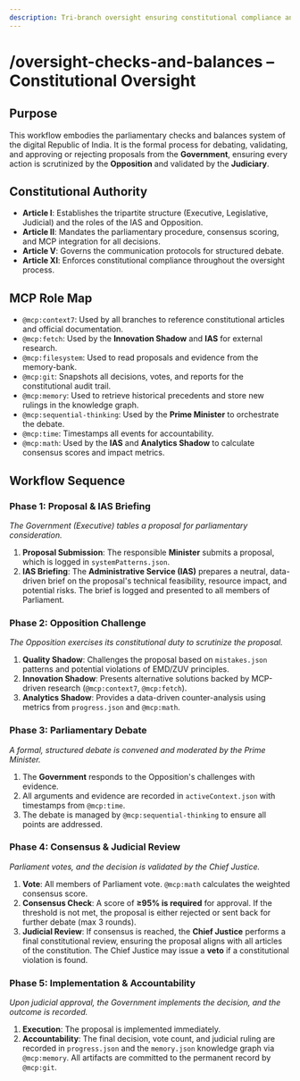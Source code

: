 ```yaml
---
description: Tri-branch oversight ensuring constitutional compliance and democratic governance.
---
```


# /oversight-checks-and-balances – Constitutional Oversight

## Purpose
This workflow embodies the parliamentary checks and balances system of the digital Republic of India. It is the formal process for debating, validating, and approving or rejecting proposals from the **Government**, ensuring every action is scrutinized by the **Opposition** and validated by the **Judiciary**.

## Constitutional Authority
- **Article I**: Establishes the tripartite structure (Executive, Legislative, Judicial) and the roles of the IAS and Opposition.
- **Article II**: Mandates the parliamentary procedure, consensus scoring, and MCP integration for all decisions.
- **Article V**: Governs the communication protocols for structured debate.
- **Article XI**: Enforces constitutional compliance throughout the oversight process.

## MCP Role Map
- `@mcp:context7`: Used by all branches to reference constitutional articles and official documentation.
- `@mcp:fetch`: Used by the **Innovation Shadow** and **IAS** for external research.
- `@mcp:filesystem`: Used to read proposals and evidence from the memory-bank.
- `@mcp:git`: Snapshots all decisions, votes, and reports for the constitutional audit trail.
- `@mcp:memory`: Used to retrieve historical precedents and store new rulings in the knowledge graph.
- `@mcp:sequential-thinking`: Used by the **Prime Minister** to orchestrate the debate.
- `@mcp:time`: Timestamps all events for accountability.
- `@mcp:math`: Used by the **IAS** and **Analytics Shadow** to calculate consensus scores and impact metrics.

## Workflow Sequence

### Phase 1: Proposal & IAS Briefing
*The Government (Executive) tables a proposal for parliamentary consideration.*
1.  **Proposal Submission**: The responsible **Minister** submits a proposal, which is logged in `systemPatterns.json`.
2.  **IAS Briefing**: The **Administrative Service (IAS)** prepares a neutral, data-driven brief on the proposal's technical feasibility, resource impact, and potential risks. The brief is logged and presented to all members of Parliament.

### Phase 2: Opposition Challenge
*The Opposition exercises its constitutional duty to scrutinize the proposal.*
1.  **Quality Shadow**: Challenges the proposal based on `mistakes.json` patterns and potential violations of EMD/ZUV principles.
2.  **Innovation Shadow**: Presents alternative solutions backed by MCP-driven research (`@mcp:context7`, `@mcp:fetch`).
3.  **Analytics Shadow**: Provides a data-driven counter-analysis using metrics from `progress.json` and `@mcp:math`.

### Phase 3: Parliamentary Debate
*A formal, structured debate is convened and moderated by the Prime Minister.*
1.  The **Government** responds to the Opposition's challenges with evidence.
2.  All arguments and evidence are recorded in `activeContext.json` with timestamps from `@mcp:time`.
3.  The debate is managed by `@mcp:sequential-thinking` to ensure all points are addressed.

### Phase 4: Consensus & Judicial Review
*Parliament votes, and the decision is validated by the Chief Justice.*
1.  **Vote**: All members of Parliament vote. `@mcp:math` calculates the weighted consensus score.
2.  **Consensus Check**: A score of **≥95% is required** for approval. If the threshold is not met, the proposal is either rejected or sent back for further debate (max 3 rounds).
3.  **Judicial Review**: If consensus is reached, the **Chief Justice** performs a final constitutional review, ensuring the proposal aligns with all articles of the constitution. The Chief Justice may issue a **veto** if a constitutional violation is found.

### Phase 5: Implementation & Accountability
*Upon judicial approval, the Government implements the decision, and the outcome is recorded.*
1.  **Execution**: The proposal is implemented immediately.
2.  **Accountability**: The final decision, vote count, and judicial ruling are recorded in `progress.json` and the `memory.json` knowledge graph via `@mcp:memory`. All artifacts are committed to the permanent record by `@mcp:git`.
